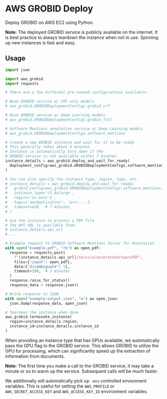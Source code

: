 # AWS GROBID Deploy

Deploy GROBID on AWS EC2 using Python.

**Note:** The deployed GROBID service is publicly available on the internet. It is best practice to always teardown the instance when not in use. Spinning up new instances is fast and easy.

## Usage

```python
import json

import aws_grobid
import requests

# There are a few different pre-canned configurations available:

# Base GROBID service w/ CRF only models
# aws_grobid.GROBIDDeploymentConfigs.grobid_crf

# Base GROBID service w/ Deep Learning models
# aws_grobid.GROBIDDeploymentConfigs.grobid_full

# Software Mentions annotation service w/ Deep Learning models
# aws_grobid.GROBIDDeploymentConfigs.software_mentions

# Create a new GROBID instance and wait for it to be ready
# This generally takes about 6 minutes
# Instance is automatically torn down if the
# GROBID service is not available within 7 minutes
instance_details = aws_grobid.deploy_and_wait_for_ready(
  deployment_config=aws_grobid.GROBIDDeploymentConfigs.software_mentions,
)

# You can also specify the instance type, region, tags, etc.
# instance_details = aws_grobid.deploy_and_wait_for_ready(
#   grobid_config=aws_grobid.GROBIDDeploymentConfigs.software_mentions,
#   instance_type='c5.4xlarge',
#   region='us-east-1',
#   tags={'awsApplication': 'arn:...'},
#   timeout=420,  # 7 minutes
# )

# Use the instance to process a PDF file
# The API URL is available from:
# instance_details.api_url
# ...

# Example request to GROBID Software Mentions Server for Annotation
with open("example.pdf", "rb") as open_pdf:
  response = requests.post(
    f"{instance_details.api_url}/service/annotateSoftwarePDF",
    files={"input": open_pdf},
    data={"disambiguate": 1},
    timeout=180,  # 3 minutes
  )
  response.raise_for_status()
  response_data = response.json()

# Write response to JSON
with open("example-output.json", "w") as open_json:
  json.dump(response_data, open_json)

# Teardown the instance when done
aws_grobid.terminate_instance(
  region=instance_details.region,
  instance_id=instance_details.instance_id
)
```

When providing an instance type that has GPUs available, we automatically pass the GPU flag to the GROBID service. This allows GROBID to utilize the GPU for processing, which can significantly speed up the extraction of information from documents.

**Note:** The first time you make a call to the GROBID service, it may take a minute or so to warm up the service. Subsequent calls will be much faster.

We additionally will automatically pick up `.env` controlled envionment variables. This is useful for setting the `AWS_PROFILE` or `AWS_SECRET_ACCESS_KEY` and `AWS_ACCESS_KEY_ID` environment variables.